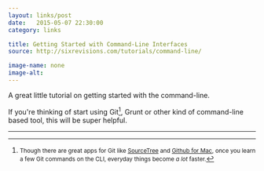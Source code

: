 ```yaml
---
layout: links/post
date:   2015-05-07 22:30:00
category: links

title: Getting Started with Command-Line Interfaces
source: http://sixrevisions.com/tutorials/command-line/

image-name: none
image-alt:
---
```


A great little tutorial on getting started with the command-line. 

If you're thinking of start using Git[^1], Grunt or other kind of command-line based tool, this will be super helpful.

---

[^1]: <small>Though there are great apps for Git like [SourceTree](https://www.sourcetreeapp.com/) and [Github for Mac](https://mac.github.com/), once you learn a few Git commands on the CLI, everyday things become _a lot_ faster.</small>